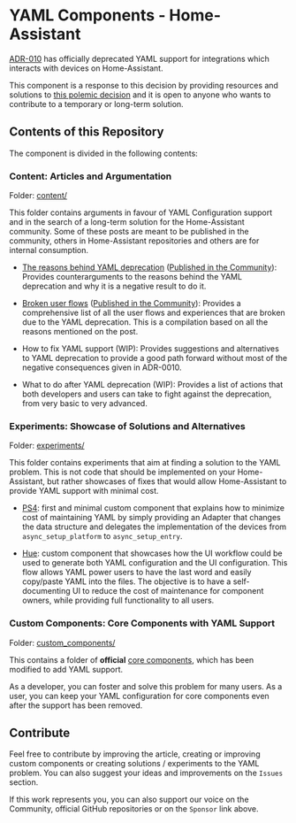 # YAML Components - Home-Assistant
[ADR-010](https://github.com/home-assistant/architecture/blob/eeb2b93527ccf868745c11ff3e321e21b1bb90cd/adr/0010-integration-configuration.md) has officially deprecated YAML support for integrations which interacts with devices on Home-Assistant.

This component is a response to this decision by providing resources and solutions to [this polemic decision](https://community.home-assistant.io/t/the-future-of-yaml/186879) and it is open to anyone who wants to contribute to a temporary or long-term solution.

## Contents of this Repository

The component is divided in the following contents:

### Content: Articles and Argumentation

Folder: [content/](content/)

This folder contains arguments in favour of YAML Configuration support and in the search of a long-term solution for the Home-Assistant community. Some of these posts are meant to be published in the community, others in Home-Assistant repositories and others are for internal consumption.

* [The reasons behind YAML deprecation](content/the-reasons-behind.md) ([Published in the Community](https://community.home-assistant.io/t/the-future-of-yaml/186879/632)): Provides counterarguments to the reasons behind the YAML deprecation and why it is a negative result to do it.

* [Broken user flows](content/broken-user-flows.md) ([Published in the Community](https://community.home-assistant.io/t/the-future-of-yaml/186879/641)): Provides a comprehensive list of all the user flows and experiences that are broken due to the YAML deprecation. This is a compilation based on all the reasons mentioned on the post.

* How to fix YAML support (WIP): Provides suggestions and alternatives to YAML deprecation to provide a good path forward without most of the negative consequences given in ADR-0010.

* What to do after YAML deprecation (WIP): Provides a list of actions that both developers and users can take to fight against the deprecation, from very basic to very advanced.

### Experiments: Showcase of Solutions and Alternatives

Folder: [experiments/](experiments/)

This folder contains experiments that aim at finding a solution to the YAML problem. This is not code that should be implemented on your Home-Assistant, but rather showcases of fixes that would allow Home-Assistant to provide YAML support with minimal cost.

* [PS4](experiments/ps4/): first and minimal custom component that explains how to minimize cost of maintaining YAML by simply providing an Adapter that changes the data structure and delegates the implementation of the devices from `async_setup_platform` to `async_setup_entry`.

* [Hue](experiments/hue/): custom component that showcases how the UI workflow could be used to generate both YAML configuration and the UI configuration. This flow allows YAML power users to have the last word and easily copy/paste YAML into the files. The objective is to have a self-documenting UI to reduce the cost of maintenance for component owners, while providing full functionality to all users.

### Custom Components: Core Components with YAML Support

Folder: [custom_components/](custom_components/)

This contains a folder of **official** [core components](https://github.com/home-assistant/core/tree/dev/homeassistant/components), which has been modified to add YAML support.

As a developer, you can foster and solve this problem for many users. As a user, you can keep your YAML configuration for core components even after the support has been removed.

## Contribute

Feel free to contribute by improving the article, creating or improving custom components or creating solutions / experiments to the YAML problem. You can also suggest your ideas and improvements on the `Issues` section.

If this work represents you, you can also support our voice on the Community, official GitHub repositories or on the `Sponsor` link above.
